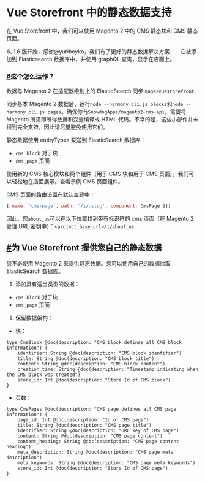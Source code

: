 # Vue Storefront 中的静态数据支持

在 Vue Storefront 中，我们可以使用 Magento 2 中的 CMS 静态块和 CMS 静态页面。

从 1.6 版开始，感谢@yuriboyko，我们有了更好的静态数据解决方案——它被添加到 Elasticsearch 数据库中，并使用 graphQL 查询，显示在店面上。

### [#](https://docs.vuestorefront.io/v1/guide/data/static-data.html#how-it-works)这个怎么运作？

数据与 Magento 2 在适配器级别上的 ElasticSearch 同步 `mage2vuestorefront`

同步基本 Magento 2 数据后，运行`node --harmony cli.js blocks`和`node --harmony cli.js pages`。确保你有`SnowdogApps/magento2-cms-api`，需要将 Magento 所见即所得数据和变量编译成 HTML 代码。不幸的是，这些小部件并未得到完全支持，因此请尽量避免使用它们。

静态数据使用 entityTypes 泵送到 ElasticSearch 数据库：

- `cms_block` 对于块
- `cms_page` 页面

使用新的 CMS 核心模块和两个组件（用于 CMS 块和用于 CMS 页面），我们可以轻松地在店面展示。查看示例 CMS 页面组件。

CMS 页面的路由设置在默认主题中：

```js
{ name: 'cms-page', path: '/i/:slug', component: CmsPage }])
```

因此，您`about_us`可以在以下位置找到带有标识符的 cms 页面（在 Magento 2 管理 URL 密钥中）：`<project_base_url>/i/about_us`

## [#](https://docs.vuestorefront.io/v1/guide/data/static-data.html#provide-your-own-static-data-for-vue-storefront)为 Vue Storefront 提供您自己的静态数据

您不必使用 Magento 2 来提供静态数据。您可以使用自己的数据抽取 ElasticSearch 数据库。

1. 添加具有适当类型的数据：

- `cms_block` 对于块
- `cms_page` 页面

1. 保留数据架构：

- 块：

```text
type CmsBlock @doc(description: "CMS block defines all CMS block information") {
    identifier: String @doc(description: "CMS block identifier")
    title: String @doc(description: "CMS block title")
    content: String @doc(description: "CMS block content")
    creation_time: String @doc(description: "Timestamp indicating when the CMS block was created")
    store_id: Int @doc(description: "Store Id of CMS block")
}
```

- 页数：

```text
type CmsPages @doc(description: "CMS page defines all CMS page information") {
    page_id: Int @doc(description: "Id of CMS page")
    title: String @doc(description: "CMS page title")
    identifier: String @doc(description: "URL key of CMS page")
    content: String @doc(description: "CMS page content")
    content_heading: String @doc(description: "CMS page content heading")
    meta_description: String @doc(description: "CMS page meta description")
    meta_keywords: String @doc(description: "CMS page meta keywords")
    store_id: Int @doc(description: "Store Id of CMS page")
}
```